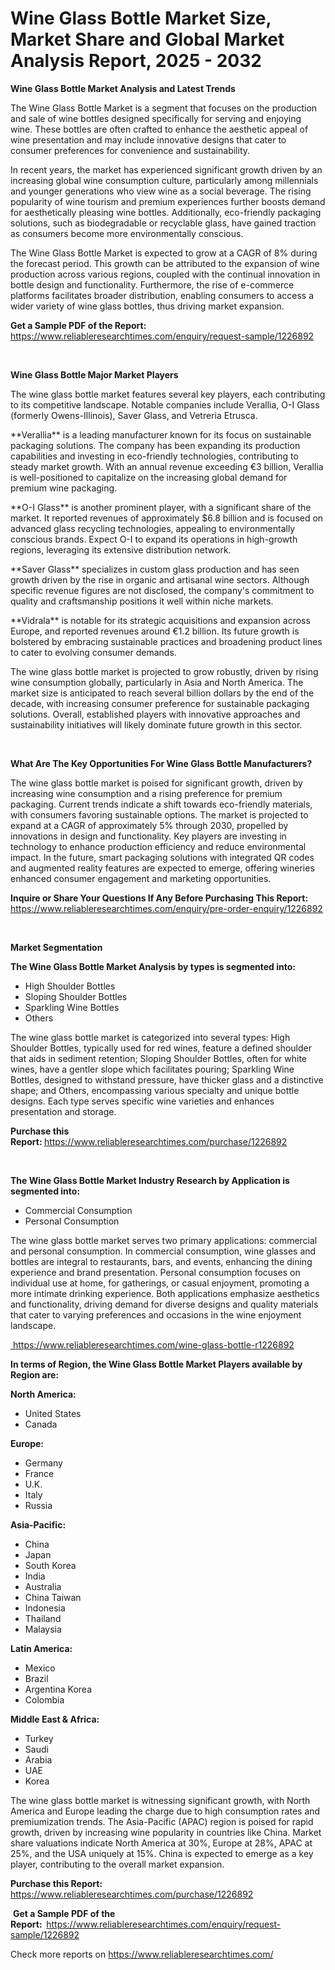 <p><h1>Wine Glass Bottle Market Size, Market Share and Global Market Analysis Report, 2025 - 2032</h1></p><p><strong>Wine Glass Bottle Market Analysis and Latest Trends</strong></p>
<p><p>The Wine Glass Bottle Market is a segment that focuses on the production and sale of wine bottles designed specifically for serving and enjoying wine. These bottles are often crafted to enhance the aesthetic appeal of wine presentation and may include innovative designs that cater to consumer preferences for convenience and sustainability.</p><p>In recent years, the market has experienced significant growth driven by an increasing global wine consumption culture, particularly among millennials and younger generations who view wine as a social beverage. The rising popularity of wine tourism and premium experiences further boosts demand for aesthetically pleasing wine bottles. Additionally, eco-friendly packaging solutions, such as biodegradable or recyclable glass, have gained traction as consumers become more environmentally conscious.</p><p>The Wine Glass Bottle Market is expected to grow at a CAGR of 8% during the forecast period. This growth can be attributed to the expansion of wine production across various regions, coupled with the continual innovation in bottle design and functionality. Furthermore, the rise of e-commerce platforms facilitates broader distribution, enabling consumers to access a wider variety of wine glass bottles, thus driving market expansion.</p></p>
<p><strong>Get a Sample PDF of the Report:&nbsp;</strong> <a href="https://www.reliableresearchtimes.com/enquiry/request-sample/1226892?utm_campaign=2096&utm_medium=2&utm_source=Github&utm_content=ia&utm_term=07022025&utm_id=wine-glass-bottle">https://www.reliableresearchtimes.com/enquiry/request-sample/1226892</a></p>
<p>&nbsp;</p>
<p><strong>Wine Glass Bottle Major Market Players</strong></p>
<p><p>The wine glass bottle market features several key players, each contributing to its competitive landscape. Notable companies include Verallia, O-I Glass (formerly Owens-Illinois), Saver Glass, and Vetreria Etrusca. </p><p>**Verallia** is a leading manufacturer known for its focus on sustainable packaging solutions. The company has been expanding its production capabilities and investing in eco-friendly technologies, contributing to steady market growth. With an annual revenue exceeding €3 billion, Verallia is well-positioned to capitalize on the increasing global demand for premium wine packaging.</p><p>**O-I Glass** is another prominent player, with a significant share of the market. It reported revenues of approximately $6.8 billion and is focused on advanced glass recycling technologies, appealing to environmentally conscious brands. Expect O-I to expand its operations in high-growth regions, leveraging its extensive distribution network.</p><p>**Saver Glass** specializes in custom glass production and has seen growth driven by the rise in organic and artisanal wine sectors. Although specific revenue figures are not disclosed, the company's commitment to quality and craftsmanship positions it well within niche markets.</p><p>**Vidrala** is notable for its strategic acquisitions and expansion across Europe, and reported revenues around €1.2 billion. Its future growth is bolstered by embracing sustainable practices and broadening product lines to cater to evolving consumer demands.</p><p>The wine glass bottle market is projected to grow robustly, driven by rising wine consumption globally, particularly in Asia and North America. The market size is anticipated to reach several billion dollars by the end of the decade, with increasing consumer preference for sustainable packaging solutions. Overall, established players with innovative approaches and sustainability initiatives will likely dominate future growth in this sector.</p></p>
<p>&nbsp;</p>
<p><strong>What Are The Key Opportunities For Wine Glass Bottle Manufacturers?</strong></p>
<p><p>The wine glass bottle market is poised for significant growth, driven by increasing wine consumption and a rising preference for premium packaging. Current trends indicate a shift towards eco-friendly materials, with consumers favoring sustainable options. The market is projected to expand at a CAGR of approximately 5% through 2030, propelled by innovations in design and functionality. Key players are investing in technology to enhance production efficiency and reduce environmental impact. In the future, smart packaging solutions with integrated QR codes and augmented reality features are expected to emerge, offering wineries enhanced consumer engagement and marketing opportunities.</p></p>
<p><strong>Inquire or Share Your Questions If Any Before Purchasing This Report:</strong> <a href="https://www.reliableresearchtimes.com/enquiry/pre-order-enquiry/1226892?utm_campaign=2096&utm_medium=2&utm_source=Github&utm_content=ia&utm_term=07022025&utm_id=wine-glass-bottle">https://www.reliableresearchtimes.com/enquiry/pre-order-enquiry/1226892</a></p>
<p>&nbsp;</p>
<p><strong>Market Segmentation</strong></p>
<p><strong>The Wine Glass Bottle Market Analysis by types is segmented into:</strong></p>
<p><ul><li>High Shoulder Bottles</li><li>Sloping Shoulder Bottles</li><li>Sparkling Wine Bottles</li><li>Others</li></ul></p>
<p><p>The wine glass bottle market is categorized into several types: High Shoulder Bottles, typically used for red wines, feature a defined shoulder that aids in sediment retention; Sloping Shoulder Bottles, often for white wines, have a gentler slope which facilitates pouring; Sparkling Wine Bottles, designed to withstand pressure, have thicker glass and a distinctive shape; and Others, encompassing various specialty and unique bottle designs. Each type serves specific wine varieties and enhances presentation and storage.</p></p>
<p><strong>Purchase this Report:&nbsp;</strong><a href="https://www.reliableresearchtimes.com/purchase/1226892?utm_campaign=2096&utm_medium=2&utm_source=Github&utm_content=ia&utm_term=07022025&utm_id=wine-glass-bottle">https://www.reliableresearchtimes.com/purchase/1226892</a></p>
<p>&nbsp;</p>
<p><strong>The Wine Glass Bottle Market Industry Research by Application is segmented into:</strong></p>
<p><ul><li>Commercial Consumption</li><li>Personal Consumption</li></ul></p>
<p><p>The wine glass bottle market serves two primary applications: commercial and personal consumption. In commercial consumption, wine glasses and bottles are integral to restaurants, bars, and events, enhancing the dining experience and brand presentation. Personal consumption focuses on individual use at home, for gatherings, or casual enjoyment, promoting a more intimate drinking experience. Both applications emphasize aesthetics and functionality, driving demand for diverse designs and quality materials that cater to varying preferences and occasions in the wine enjoyment landscape.</p></p>
<p><a href="https://www.reliableresearchtimes.com/wine-glass-bottle-r1226892?utm_campaign=2096&utm_medium=2&utm_source=Github&utm_content=ia&utm_term=07022025&utm_id=wine-glass-bottle">&nbsp;https://www.reliableresearchtimes.com/wine-glass-bottle-r1226892</a></p>
<p><strong>In terms of Region, the Wine Glass Bottle Market Players available by Region are:</strong></p>
<p>
    <p> <strong> North America: </strong>
        <ul>
            <li>United States</li>
            <li>Canada</li>
        </ul>
        </p> 
    <p> <strong> Europe: </strong>
        <ul>
            <li>Germany</li>
            <li>France</li>
            <li>U.K.</li>
            <li>Italy</li>
            <li>Russia</li>
        </ul>
        </p> 
    <p> <strong> Asia-Pacific: </strong>
        <ul>
            <li>China</li>
            <li>Japan</li>
            <li>South Korea</li>
            <li>India</li>
            <li>Australia</li>
            <li>China Taiwan</li>
            <li>Indonesia</li>
            <li>Thailand</li>
            <li>Malaysia</li>
        </ul>
        </p> 
    <p> <strong> Latin America: </strong>
        <ul>
            <li>Mexico</li>
            <li>Brazil</li>
            <li>Argentina Korea</li>
            <li>Colombia</li>
        </ul>
        </p> 
    <p> <strong> Middle East & Africa: </strong>
        <ul>
            <li>Turkey</li>
            <li>Saudi</li>
            <li>Arabia</li>
            <li>UAE</li>
            <li>Korea</li>
        </ul>
    </p>
    </p>
<p><p>The wine glass bottle market is witnessing significant growth, with North America and Europe leading the charge due to high consumption rates and premiumization trends. The Asia-Pacific (APAC) region is poised for rapid growth, driven by increasing wine popularity in countries like China. Market share valuations indicate North America at 30%, Europe at 28%, APAC at 25%, and the USA uniquely at 15%. China is expected to emerge as a key player, contributing to the overall market expansion.</p></p>
<p><strong>Purchase this Report: </strong><a href="https://www.reliableresearchtimes.com/purchase/1226892?utm_campaign=2096&utm_medium=2&utm_source=Github&utm_content=ia&utm_term=07022025&utm_id=wine-glass-bottle">https://www.reliableresearchtimes.com/purchase/1226892</a></p>
<p>&nbsp;<strong>Get a Sample PDF of the Report:&nbsp;&nbsp;</strong><a href="https://www.reliableresearchtimes.com/enquiry/request-sample/1226892?utm_campaign=2096&utm_medium=2&utm_source=Github&utm_content=ia&utm_term=07022025&utm_id=wine-glass-bottle">https://www.reliableresearchtimes.com/enquiry/request-sample/1226892</a></p>
<p><strong></strong></p>
<p>Check more reports on <a href="https://www.reliableresearchtimes.com/?utm_campaign=2096&utm_medium=2&utm_source=Github&utm_content=ia&utm_term=07022025&utm_id=wine-glass-bottle">https://www.reliableresearchtimes.com/</a></p>